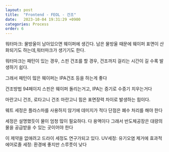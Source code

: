 ```yaml
---
layout: post
title:  "Frontend - FEOL - 건조"
date:   2023-10-04 19:31:29 +0900
categories: Process
order: 6
---
```


워터마크:
물방울이 남아있으면 웨이퍼에 생긴다.
남은 물방울 때문에 웨이퍼 표면이 산화되기도 하는데,워터마크가 생기기도 한다.

워터마크는 패턴이 있는 경우, 스핀 건조를 할 경우, 건조까지 걸리는 시간이 길 수록 발생하기 쉽다.

그래서 패턴이 많은 웨이퍼는 IPA건조 등을 하는게 좋다

건조방법 94페이지
스핀은 웨이퍼 돌리는거고, IPA는 증기로 수증기 치우는거다

마란고니 건조, 로타고니 건조
마란고니 힘은 표면장력 차이로 발생하는 힘이다.

웨트 세정은 플라스마를 사용하지 않기에 데미지가 적다
단점은 폐수 처리를 해야 한다

세정은 설명했듯이 물이 엄청 많이 필요하다. 다 용액이다
그래서 반도체공장은 대량의 물을 공급받을 수 있는 곳이어야 한다

이 제약을 없애려고 드라이 세정도 연구가되고 있다.
UV세정: 유기오염 제거에 효과적
에어로졸 세정: 환경에 좋지만 스루풋이 낮다